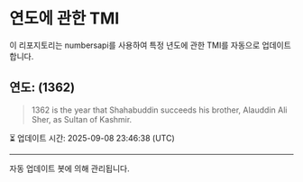 
# 연도에 관한 TMI

이 리포지토리는 numbersapi를 사용하여 특정 년도에 관한 TMI를 자동으로 업데이트합니다.

## 연도: (1362)
> 1362 is the year that Shahabuddin succeeds his brother, Alauddin Ali Sher, as Sultan of Kashmir.

⏳ 업데이트 시간: 2025-09-08 23:46:38 (UTC)

---
자동 업데이트 봇에 의해 관리됩니다.
